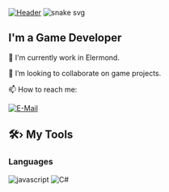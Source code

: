[![Header](https://github.com/mihai6398/mihai6398/blob/main/assets/header-gif.gif)](#)
![snake svg](https://github.com/wavescats/wavescats/blob/output/github-contribution-grid-snake.svg)

## I'm a Game Developer
🔭 I'm currently work in Elermond.

👯 I’m looking to collaborate on game projects.

📫 How to reach me:

[![E-Mail](https://img.shields.io/badge/--email?label=E-mail&logo=Gmail&style=social)](mailto:mihai6398.dev@gmail.com)

<summary><h2>🛠️› My Tools</h2></summary>

### Languages

![javascript](https://img.shields.io/badge/JavaScript-323330?style=for-the-badge&logo=javascript&logoColor=F7DF1E)
![C#](https://img.shields.io/badge/CSharp-323330?style=for-the-badge&logo=C#&logoColor=F7DF1E)
